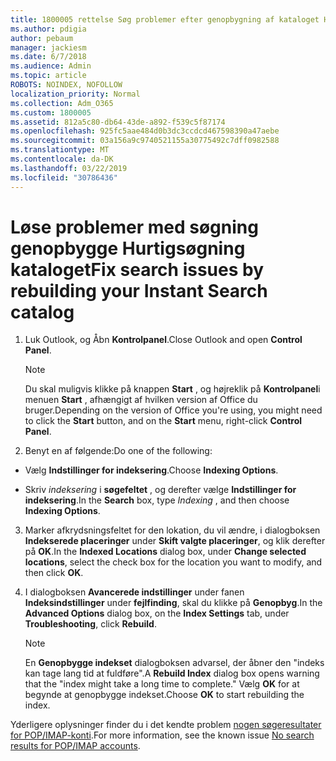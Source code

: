 ```yaml
---
title: 1800005 rettelse Søg problemer efter genopbygning af kataloget Hurtigsøgning
ms.author: pdigia
author: pebaum
manager: jackiesm
ms.date: 6/7/2018
ms.audience: Admin
ms.topic: article
ROBOTS: NOINDEX, NOFOLLOW
localization_priority: Normal
ms.collection: Adm_O365
ms.custom: 1800005
ms.assetid: 812a5c80-db64-43de-a892-f539c5f87174
ms.openlocfilehash: 925fc5aae484d0b3dc3ccdcd467598390a47aebe
ms.sourcegitcommit: 03a156a9c9740521155a30775492c7dff0982588
ms.translationtype: MT
ms.contentlocale: da-DK
ms.lasthandoff: 03/22/2019
ms.locfileid: "30786436"
---
```

# <a name="fix-search-issues-by-rebuilding-your-instant-search-catalog"></a><span data-ttu-id="a2a52-102">Løse problemer med søgning genopbygge Hurtigsøgning kataloget</span><span class="sxs-lookup"><span data-stu-id="a2a52-102">Fix search issues by rebuilding your Instant Search catalog</span></span>

1. <span data-ttu-id="a2a52-103">Luk Outlook, og Åbn **Kontrolpanel**.</span><span class="sxs-lookup"><span data-stu-id="a2a52-103">Close Outlook and open **Control Panel**.</span></span>
    
    > [!NOTE]
    > <span data-ttu-id="a2a52-104">Du skal muligvis klikke på knappen **Start** , og højreklik på **Kontrolpanel**i menuen **Start** , afhængigt af hvilken version af Office du bruger.</span><span class="sxs-lookup"><span data-stu-id="a2a52-104">Depending on the version of Office you're using, you might need to click the **Start** button, and on the **Start** menu, right-click **Control Panel**.</span></span> 
  
2. <span data-ttu-id="a2a52-105">Benyt en af følgende:</span><span class="sxs-lookup"><span data-stu-id="a2a52-105">Do one of the following:</span></span>
    
  - <span data-ttu-id="a2a52-106">Vælg **Indstillinger for indeksering**.</span><span class="sxs-lookup"><span data-stu-id="a2a52-106">Choose **Indexing Options**.</span></span>
    
  - <span data-ttu-id="a2a52-107">Skriv *indeksering* i **søgefeltet** , og derefter vælge **Indstillinger for indeksering**.</span><span class="sxs-lookup"><span data-stu-id="a2a52-107">In the **Search** box, type  *Indexing*  , and then choose **Indexing Options**.</span></span>
    
3. <span data-ttu-id="a2a52-108">Marker afkrydsningsfeltet for den lokation, du vil ændre, i dialogboksen **Indekserede placeringer** under **Skift valgte placeringer**, og klik derefter på **OK**.</span><span class="sxs-lookup"><span data-stu-id="a2a52-108">In the **Indexed Locations** dialog box, under **Change selected locations**, select the check box for the location you want to modify, and then click **OK**.</span></span>
    
4. <span data-ttu-id="a2a52-109">I dialogboksen **Avancerede indstillinger** under fanen **Indeksindstillinger** under **fejlfinding**, skal du klikke på **Genopbyg**.</span><span class="sxs-lookup"><span data-stu-id="a2a52-109">In the **Advanced Options** dialog box, on the **Index Settings** tab, under **Troubleshooting**, click **Rebuild**.</span></span>
    
    > [!NOTE]
    > <span data-ttu-id="a2a52-110">En **Genopbygge indekset** dialogboksen advarsel, der åbner den "indeks kan tage lang tid at fuldføre".</span><span class="sxs-lookup"><span data-stu-id="a2a52-110">A **Rebuild Index** dialog box opens warning that the "index might take a long time to complete."</span></span> <span data-ttu-id="a2a52-111">Vælg **OK** for at begynde at genopbygge indekset.</span><span class="sxs-lookup"><span data-stu-id="a2a52-111">Choose **OK** to start rebuilding the index.</span></span> 
  
<span data-ttu-id="a2a52-112">Yderligere oplysninger finder du i det kendte problem [nogen søgeresultater for POP/IMAP-konti](https://support.office.com/article/51c9d2c7-a3db-4358-afdf-50d3a9e57039.aspx).</span><span class="sxs-lookup"><span data-stu-id="a2a52-112">For more information, see the known issue [No search results for POP/IMAP accounts](https://support.office.com/article/51c9d2c7-a3db-4358-afdf-50d3a9e57039.aspx).</span></span>
  

